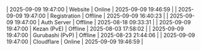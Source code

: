 | 2025-09-09 19:47:00 | Website | Online | 2025-09-09 19:46:59 |
| 2025-09-09 19:47:00 | Registration | Offline | 2025-09-09 16:40:23 |
| 2025-09-09 19:47:00 | Auth Server | Offline | 2025-08-18 09:33:31 |
| 2025-09-09 19:47:00 | Kezan (PvE) | Offline | 2025-08-03 17:58:02 |
| 2025-09-09 19:47:00 | Gurubashi (PvP) | Offline | 2025-08-23 21:44:06 |
| 2025-09-09 19:47:00 | Cloudflare | Online | 2025-09-09 19:46:59 |
